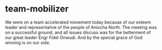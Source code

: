 # team-mobilizer
We were on a team accelerated movement today because of our esteem leader and representative of the people of Aniocha North. The meeting was on a successful ground, and all issues discuss was for the betterment of our great leader Engr Fidel Onwudi. And by the special grace of God winning is on our side.
